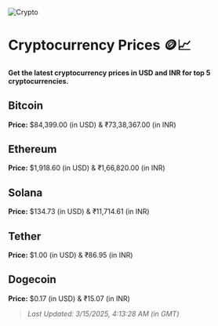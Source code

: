 
![Crypto](https://www.techguide.com.au/wp-content/uploads/2020/11/crypto3.jpeg)

# Cryptocurrency Prices 🪙📈

#### Get the latest cryptocurrency prices in USD and INR for top 5 cryptocurrencies.

## Bitcoin

**Price:** $84,399.00 (in USD) & ₹73,38,367.00 (in INR)

## Ethereum

**Price:** $1,918.60 (in USD) & ₹1,66,820.00 (in INR)

## Solana

**Price:** $134.73 (in USD) & ₹11,714.61 (in INR)

## Tether

**Price:** $1.00 (in USD) & ₹86.95 (in INR)

## Dogecoin

**Price:** $0.17 (in USD) & ₹15.07 (in INR)

> _Last Updated: 3/15/2025, 4:13:28 AM (in GMT)_
